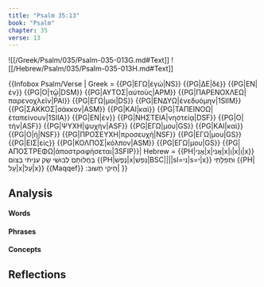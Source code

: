 ```yaml
---
title: "Psalm 35:13"
book: "Psalm"
chapter: 35
verse: 13
---
```

![[/Greek/Psalm/035/Psalm-035-013G.md#Text]]
![[/Hebrew/Psalm/035/Psalm-035-013H.md#Text]]

{{Infobox Psalm/Verse |
  Greek = {{PG|ΕΓΩ|ἐγὼ|NS}} {{PG|ΔΕ|δὲ}} {{PG|ΕΝ|ἐν}} {{PG|Ο|τῷ|DSM}} {{PG|ΑΥΤΟΣ|αὐτοὺς|APM}} {{PG|ΠΑΡΕΝΟΧΛΕΩ|παρενοχλεῖν|PAI}} {{PG|ΕΓΩ|μοι|DS}} {{PG|ΕΝΔΥΩ|ἐνεδυόμην|1SIIM}} {{PG|ΣΑΚΚΟΣ|σάκκον|ASM}} {{PG|ΚΑΙ|καὶ}} {{PG|ΤΑΠΕΙΝΟΩ|ἐταπείνουν|1SIIA}} {{PG|ΕΝ|ἐν}} {{PG|ΝΗΣΤΕΙΑ|νηστείᾳ|DSF}} {{PG|Ο|τὴν|ASF}} {{PG|ΨΥΧΗ|ψυχήν|ASF}} {{PG|ΕΓΩ|μου|GS}} {{PG|ΚΑΙ|καὶ}} {{PG|Ο|ἡ|NSF}} {{PG|ΠΡΟΣΕΥΧΗ|προσευχή|NSF}} {{PG|ΕΓΩ|μου|GS}} {{PG|ΕΙΣ|εἰς}} {{PG|ΚΟΛΠΟΣ|κόλπον|ASM}} {{PG|ΕΓΩ|μου|GS}} {{PG|ΑΠΟΣΤΡΕΦΩ|ἀποστραφήσεται|3SFIP}}|
  Hebrew = {{PH|אֲנִי|x|אֲנִי|x|וְ|x|וַ|x}}
בַּחֲלוֹתָם
לְבוּשִׁי
שָׂק
עִנֵּיתִי
בַצוֹם
{{PH|נֶפֶשׁ|x|נַפְשִׁ|BSC||||sl=ני|s=י|x}}
וּתְפִלָּתִי
{{PH|עָל|x|עַל|x}} {{Maqqef}}
חֵיקִי
תָשׁוּב
׃|
}}

## Analysis

#### Words

#### Phrases

#### Concepts

## Reflections
